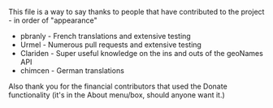 ﻿This file is a way to say thanks to people that have contributed to the project - in order of "appearance"

- pbranly - French translations and extensive testing
- Urmel - Numerous pull requests and extensive testing
- Clariden - Super useful knowledge on the ins and outs of the geoNames API
- chimcen - German translations

Also thank you for the financial contributors that used the Donate functionality (it's in the About menu/box, should anyone want it.)